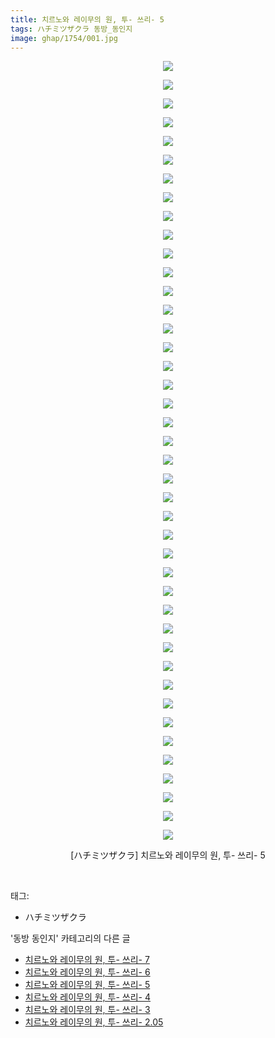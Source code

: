 ```yaml
---
title: 치르노와 레이무의 원, 투- 쓰리- 5
tags: ハチミツザクラ 동방_동인지
image: ghap/1754/001.jpg
---
```

<div class="article">
<p style="text-align: center; clear: none; float: none;"><img src="{{ site.nasurl }}/ghap/1754/001.jpg"/></p>
<p style="text-align: center; clear: none; float: none;"><img src="{{ site.nasurl }}/ghap/1754/002.jpg"/></p>
<p style="text-align: center; clear: none; float: none;"><img src="{{ site.nasurl }}/ghap/1754/003.jpg"/></p>
<p style="text-align: center; clear: none; float: none;"><img src="{{ site.nasurl }}/ghap/1754/004.jpg"/></p>
<p style="text-align: center; clear: none; float: none;"><img src="{{ site.nasurl }}/ghap/1754/005.jpg"/></p>
<p style="text-align: center; clear: none; float: none;"><img src="{{ site.nasurl }}/ghap/1754/006.jpg"/></p>
<p style="text-align: center; clear: none; float: none;"><img src="{{ site.nasurl }}/ghap/1754/007.jpg"/></p>
<p style="text-align: center; clear: none; float: none;"><img src="{{ site.nasurl }}/ghap/1754/008.jpg"/></p>
<p style="text-align: center; clear: none; float: none;"><img src="{{ site.nasurl }}/ghap/1754/009.jpg"/></p>
<p style="text-align: center; clear: none; float: none;"><img src="{{ site.nasurl }}/ghap/1754/010.jpg"/></p>
<p style="text-align: center; clear: none; float: none;"><img src="{{ site.nasurl }}/ghap/1754/011.jpg"/></p>
<p style="text-align: center; clear: none; float: none;"><img src="{{ site.nasurl }}/ghap/1754/012.jpg"/></p>
<p style="text-align: center; clear: none; float: none;"><img src="{{ site.nasurl }}/ghap/1754/013.jpg"/></p>
<p style="text-align: center; clear: none; float: none;"><img src="{{ site.nasurl }}/ghap/1754/014.jpg"/></p>
<p style="text-align: center; clear: none; float: none;"><img src="{{ site.nasurl }}/ghap/1754/015.jpg"/></p>
<p style="text-align: center; clear: none; float: none;"><img src="{{ site.nasurl }}/ghap/1754/016.jpg"/></p>
<p style="text-align: center; clear: none; float: none;"><img src="{{ site.nasurl }}/ghap/1754/017.jpg"/></p>
<p style="text-align: center; clear: none; float: none;"><img src="{{ site.nasurl }}/ghap/1754/018.jpg"/></p>
<p style="text-align: center; clear: none; float: none;"><img src="{{ site.nasurl }}/ghap/1754/019.jpg"/></p>
<p style="text-align: center; clear: none; float: none;"><img src="{{ site.nasurl }}/ghap/1754/020.jpg"/></p>
<p style="text-align: center; clear: none; float: none;"><img src="{{ site.nasurl }}/ghap/1754/021.jpg"/></p>
<p style="text-align: center; clear: none; float: none;"><img src="{{ site.nasurl }}/ghap/1754/022.jpg"/></p>
<p style="text-align: center; clear: none; float: none;"><img src="{{ site.nasurl }}/ghap/1754/023.jpg"/></p>
<p style="text-align: center; clear: none; float: none;"><img src="{{ site.nasurl }}/ghap/1754/024.jpg"/></p>
<p style="text-align: center; clear: none; float: none;"><img src="{{ site.nasurl }}/ghap/1754/025.jpg"/></p>
<p style="text-align: center; clear: none; float: none;"><img src="{{ site.nasurl }}/ghap/1754/026.jpg"/></p>
<p style="text-align: center; clear: none; float: none;"><img src="{{ site.nasurl }}/ghap/1754/027.jpg"/></p>
<p style="text-align: center; clear: none; float: none;"><img src="{{ site.nasurl }}/ghap/1754/028.jpg"/></p>
<p style="text-align: center; clear: none; float: none;"><img src="{{ site.nasurl }}/ghap/1754/029.jpg"/></p>
<p style="text-align: center; clear: none; float: none;"><img src="{{ site.nasurl }}/ghap/1754/030.jpg"/></p>
<p style="text-align: center; clear: none; float: none;"><img src="{{ site.nasurl }}/ghap/1754/031.jpg"/></p>
<p style="text-align: center; clear: none; float: none;"><img src="{{ site.nasurl }}/ghap/1754/032.jpg"/></p>
<p style="text-align: center; clear: none; float: none;"><img src="{{ site.nasurl }}/ghap/1754/033.jpg"/></p>
<p style="text-align: center; clear: none; float: none;"><img src="{{ site.nasurl }}/ghap/1754/034.jpg"/></p>
<p style="text-align: center; clear: none; float: none;"><img src="{{ site.nasurl }}/ghap/1754/035.jpg"/></p>
<p style="text-align: center; clear: none; float: none;"><img src="{{ site.nasurl }}/ghap/1754/036.jpg"/></p>
<p style="text-align: center; clear: none; float: none;"><img src="{{ site.nasurl }}/ghap/1754/037.jpg"/></p>
<p style="text-align: center; clear: none; float: none;"><img src="{{ site.nasurl }}/ghap/1754/038.jpg"/></p>
<p style="text-align: center; clear: none; float: none;"><img src="{{ site.nasurl }}/ghap/1754/039.jpg"/></p>
<p style="text-align: center; clear: none; float: none;"><img src="{{ site.nasurl }}/ghap/1754/040.jpg"/></p>
<p style="text-align: center; clear: none; float: none;"><img src="{{ site.nasurl }}/ghap/1754/041.jpg"/></p>
<p style="text-align: center; clear: none; float: none;"><img src="{{ site.nasurl }}/ghap/1754/042.jpg"/></p>
<p style="text-align: center; clear: none; float: none;">[ハチミツザクラ] 치르노와 레이무의 원, 투- 쓰리- 5</p>
<p><br/></p>
</div><div class="tagTrail">
<p>태그: </p>
<ul>
<li>ハチミツザクラ</li>
</ul>
</div><div class="another">
<p>'동방 동인지' 카테고리의 다른 글</p>
<ul>
<li><a href="/2016-08-21-ghap_1756">치르노와 레이무의 원, 투- 쓰리- 7</a></li>
<li><a href="/2016-08-21-ghap_1755">치르노와 레이무의 원, 투- 쓰리- 6</a></li>
<li><a href="/2016-08-21-ghap_1754">치르노와 레이무의 원, 투- 쓰리- 5</a></li>
<li><a href="/2016-08-21-ghap_1753">치르노와 레이무의 원, 투- 쓰리- 4</a></li>
<li><a href="/2016-08-21-ghap_1752">치르노와 레이무의 원, 투- 쓰리- 3</a></li>
<li><a href="/2016-08-21-ghap_1751">치르노와 레이무의 원, 투- 쓰리- 2.05</a></li>
</ul>
</div><div class="cb_module cb_fluid">
<div class="cb_wrt cb_profile">
</div><!-- commentList close -->
</div>